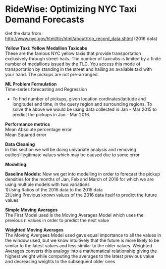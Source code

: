 # RideWise: Optimizing NYC Taxi Demand Forecasts

Get the data from : http://www.nyc.gov/html/tlc/html/about/trip_record_data.shtml (2016 data) 

<b>Yellow Taxi: Yellow Medallion Taxicabs</b><br>
These are the famous NYC yellow taxis that provide transportation exclusively through street-hails. The number of taxicabs is limited by a finite number of medallions issued by the TLC. You access this mode of transportation by standing in the street and hailing an available taxi with your hand. The pickups are not pre-arranged.

<b>ML Problem Formulation</b><br>
Time-series forecasting and Regression


- To find number of pickups, given location cordinates(latitude and longitude) and time, in the query region and surrounding regions.
To solve the above we would be using data collected in Jan - Mar 2015 to predict the pickups in Jan - Mar 2016.


<b>Performance metrics</b><br>
Mean Absolute percentage error<br>
Mean Squared error

<b>Data Cleaning</b><br>
In this section we will be doing univariate analysis and removing outlier/illegitimate values which may be caused due to some error


<b>Modelling: <br>

Baseline Models:</b>
Now we get into modelling in order to forecast the pickup densities for the months of Jan, Feb and March of 2016 for which we are using multiple models with two variations<br>
1)Using Ratios of the 2016 data to the 2015 data<br>
2)Using Previous known values of the 2016 data itself to predict the future values<br>

<b>Simple Moving Averages</b><br>
The First Model used is the Moving Averages Model which uses the previous n values in order to predict the next value

<b>Weighted Moving Averages</b><br>
The Moving Avergaes Model used gave equal importance to all the values in the window used, but we know intuitively that the future is more likely to be similar to the latest values and less similar to the older values. Weighted Averages converts this analogy into a mathematical relationship giving the highest weight while computing the averages to the latest previous value and decreasing weights to the subsequent older ones
